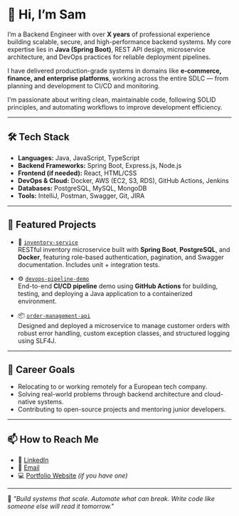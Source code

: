 # 👋 Hi, I’m Sam

I’m a Backend Engineer with over **X years** of professional experience building scalable, secure, and high-performance backend systems. My core expertise lies in **Java (Spring Boot)**, REST API design, microservice architecture, and DevOps practices for reliable deployment pipelines.

I have delivered production-grade systems in domains like **e-commerce, finance, and enterprise platforms**, working across the entire SDLC — from planning and development to CI/CD and monitoring.

I'm passionate about writing clean, maintainable code, following SOLID principles, and automating workflows to improve development efficiency.

---

## 🛠 Tech Stack

- **Languages:** Java, JavaScript, TypeScript  
- **Backend Frameworks:** Spring Boot, Express.js, Node.js  
- **Frontend (if needed):** React, HTML/CSS  
- **DevOps & Cloud:** Docker, AWS (EC2, S3, RDS), GitHub Actions, Jenkins  
- **Databases:** PostgreSQL, MySQL, MongoDB  
- **Tools:** IntelliJ, Postman, Swagger, Git, JIRA  

---

## 📂 Featured Projects

- 🔧 [`inventory-service`](https://github.com/yourname/inventory-service)  
  RESTful inventory microservice built with **Spring Boot**, **PostgreSQL**, and **Docker**, featuring role-based authentication, pagination, and Swagger documentation. Includes unit + integration tests.

- ⚙️ [`devops-pipeline-demo`](https://github.com/yourname/devops-pipeline-demo)  
  End-to-end **CI/CD pipeline** demo using **GitHub Actions** for building, testing, and deploying a Java application to a containerized environment.

- 📦 [`order-management-api`](https://github.com/yourname/order-management-api)  
  Designed and deployed a microservice to manage customer orders with robust error handling, custom exception classes, and structured logging using SLF4J.

---

## 🎯 Career Goals

- Relocating to or working remotely for a European tech company.
- Solving real-world problems through backend architecture and cloud-native systems.
- Contributing to open-source projects and mentoring junior developers.

---

## 📫 How to Reach Me

- 💼 [LinkedIn](https://linkedin.com/in/yourname)  
- 📧 [Email](mailto:your.email@example.com)  
- 💻 [Portfolio Website](https://yourwebsite.dev) *(if you have one)*

---

🧠 *"Build systems that scale. Automate what can break. Write code like someone else will read it tomorrow."*


